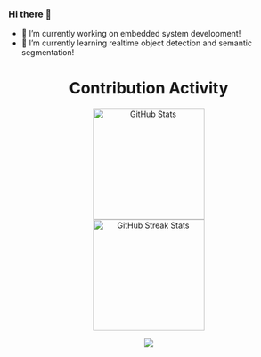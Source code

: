 ### Hi there 👋


- 🔭 I’m currently working on embedded system development!
- 🌱 I’m currently learning realtime object detection and semantic segmentation!



 <div align=center>
        <h1>Contribution Activity</h1>
        <img src="https://github-readme-stats.vercel.app/api?username=A834309&title_color=6FDA44&text_color=FFFFFF&show_icons=true&icon_color=6FDA44&include_all_commits=true&count_private=true&theme=dark" alt="GitHub Stats" height="200" />
        <br>
        <!--
        <img src="https://github-readme-stats.vercel.app/api/top-langs?username=ahmedfathydev&layout=compact&title_color=6FDA44&text_color=FFFFFF&theme=dark" alt="GitHub Most Used Languages" height="200" />
        <br>
        -->
        <img src="https://github-readme-streak-stats.herokuapp.com/?user=A834309&theme=dark&date_format=j%20M%5B%20Y%5D&currStreakLabel=6FDA44&fire=6FDA44&ring=6FDA44" alt="GitHub Streak Stats" height="200" />
        <br>
 <p><img src="https://github-readme-stats.vercel.app/api/top-langs?username=A834309&show_icons=true&locale=en&bg_color=0d1117&text_color=ffffff&layout=compact"
    bg_color=#808080/></p>
        <br>
    </div>
